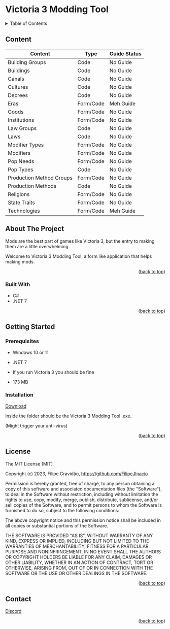 # Victoria 3 Modding Tool


<!-- TABLE OF CONTENTS -->
<details>
  <summary>Table of Contents</summary>
  <ol>
    <li>
      <a href="#about-the-project">About The Project</a>
      <ul>
        <li><a href="#built-with">Built With</a></li>
      </ul>
    </li>
    <li>
      <a href="#getting-started">Getting Started</a>
      <ul>
        <li><a href="#prerequisites">Prerequisites</a></li>
        <li><a href="#installation">Installation</a></li>
      </ul>
    </li>
    <li><a href="#license">License</a></li>
    <li><a href="#contact">Contact</a></li>
  </ol>
</details>


<!-- CONTENT -->
## Content

| Content  | Type | Guide Status |
| ------------- | ------------- | ------------- |
| Building Groups  | Code  | No Guide  |
| Buildings  | Code  | No Guide  |
| Canals  | Code  | No Guide  |
| Cultures  | Code  | No Guide  |
| Decrees  | Code  | No Guide  |
| Eras  | Form/Code  | Meh Guide |
| Goods  | Form/Code  | No Guide  |
| Institutions  | Form/Code  | No Guide  |
| Law Groups  | Code  | No Guide  |
| Laws  | Code  | No Guide  |
| Modifier Types  | Form/Code  | No Guide  |
| Modifiers  | Form/Code  | No Guide  |
| Pop Needs  | Form/Code  | No Guide  |
| Pop Types  | Code  | No Guide  |
| Production Method Groups  | Form/Code  | No Guide  |
| Production Methods  | Code  | No Guide  |
| Religions  | Form/Code  | No Guide  |
| State Traits  | Form/Code  | No Guide  |
| Technologies  | Form/Code  | Meh Guide  |





<!-- ABOUT THE PROJECT -->
## About The Project

Mods are the best part of games like Victoria 3, but the entry to making them are a little overwhelming.

Welcome to Victoria 3 Modding Tool, a form like application that helps making mods.



<p align="right">(<a href="#readme-top">back to top</a>)</p>



### Built With

* C#
* .NET 7


<p align="right">(<a href="#readme-top">back to top</a>)</p>



<!-- GETTING STARTED -->
## Getting Started



### Prerequisites

- Windows 10 or 11

- .NET 7

- If you run Victoria 3 you should be fine

- 173 MB




### Installation

[Download](https://mega.nz/file/imRlwRjS#jPWO054AMQE-eyQzi5DuAR1ldBejulYRhXNtcBXFVD8)

Inside the folder should be the Victoria 3 Modding Tool .exe.

(Might trigger your anti-virus)

<p align="right">(<a href="#readme-top">back to top</a>)</p>


<!-- LICENSE -->
## License

The MIT License (MIT)

Copyright (c) 2023, Filipe Cravidão, https://github.com/FilipeJInacio

Permission is hereby granted, free of charge, to any person obtaining a copy of this software and associated documentation files (the "Software"), to deal in the Software without restriction, including without limitation the rights to use, copy, modify, merge, publish, distribute, sublicense, and/or sell copies of the Software, and to permit persons to whom the Software is furnished to do so, subject to the following conditions:

The above copyright notice and this permission notice shall be included in all copies or substantial portions of the Software.

THE SOFTWARE IS PROVIDED "AS IS", WITHOUT WARRANTY OF ANY KIND, EXPRESS OR IMPLIED, INCLUDING BUT NOT LIMITED TO THE WARRANTIES OF MERCHANTABILITY, FITNESS FOR A PARTICULAR PURPOSE AND NONINFRINGEMENT. IN NO EVENT SHALL THE AUTHORS OR COPYRIGHT HOLDERS BE LIABLE FOR ANY CLAIM, DAMAGES OR OTHER LIABILITY, WHETHER IN AN ACTION OF CONTRACT, TORT OR OTHERWISE, ARISING FROM, OUT OF OR IN CONNECTION WITH THE SOFTWARE OR THE USE OR OTHER DEALINGS IN THE SOFTWARE.


<p align="right">(<a href="#readme-top">back to top</a>)</p>



<!-- CONTACT -->
## Contact

[Discord](https://discord.com/invite/jkkMGVmUuz)

<p align="right">(<a href="#readme-top">back to top</a>)</p>



